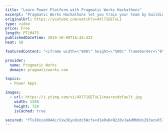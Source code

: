 ```yaml
---
title: "Learn Power Platform with Pragmatic Works Hackathons"
excerpt: "Pragmatic Works Hackathons let you train your team by building PowerApps, Power BI and Azure solutions with one part training and one part building a prototype with your own data.  On-Demand Learning courses FREE trial: https://success.pragmaticworks.com/ondemandlearning-free-trial"
originalUrl: https://youtube.com/watch?v=4Xl71GETuLI
type: video
price: Free
length: PT1M47S
publishedDateTime: 2019-10-08T16:44:42Z
heat: 50

featuredContent: "<iframe width=\"800\" height=\"500\" frameborder=\"0\" src=\"https://www.youtube.com/embed/4Xl71GETuLI\" allow=\"accelerometer; autoplay; encrypted-media; gyroscope; picture-in-picture\" allowfullscreen></iframe>"

provider:
  name: Progmatic Works
  domain: pragmaticworks.com

topics:
  - Power Apps

images:
  - url: https://i.ytimg.com/vi/4Xl71GETuLI/maxresdefault.jpg
    width: 1280
    height: 720
    isCached: true

secured: "fTxI0oioO9A4LrIxw3EyoOids5Wcfa+dIeRvB+N220vJaAdMbKOs293azvR57m7pkqX++y6EFAk9106EHkAGaMYTMXnFcLFQlGM3WcnVhTiXbc89Wojg688tYZ0gsdKnMUknzzWeGMYvVjUV3bwf14W9jfdxAx4HRJU5AMhl4EtDaK5n91Hk6HonWgX7QYwAYTVtk/uUpOsDs9ibrdoPnqtARk3KJZBG45I0rEegrh9bfWwY/E8pUqtxzlJ+tEnoeXXccgumhyhZMnMPXbiBsowWMQ2dgZJUaxSAte7zWvKUrGMQIr4AmSYMkVojnFOsgOrcJWFrg0gJ9ug2D9TdfHx7ZgCzFxi0jZmtR1xH0gu5Rk5DVKkvHDRWSLWBpce20Qp1FEgoI2VUiJJ9+LzaybaI3FYANVzhwAv6oO9nZ8Y=;nWxSuajh0Y9dH+Xhuhzflg=="
---
```


